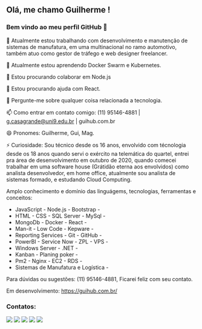 ## Olá, me chamo Guilherme ! 
### Bem vindo ao meu perfil GitHub 👋


🔭 Atualmente estou trabalhando com desenvolvimento e manutenção de sistemas de manufatura, em uma multinacional no ramo automotivo, também atuo como gestor de tráfego e web designer freelancer.

🌱 Atualmente estou aprendendo Docker Swarm e Kubernetes.

👯 Estou procurando colaborar em Node.js

🤔 Estou procurando ajuda com React.

💬 Pergunte-me sobre qualquer coisa relacionada a tecnologia.

📫 Como entrar em contato comigo: (11) 95146-4881 | g.casagrande@uni9.edu.br | guihub.com.br

😄 Pronomes: Guilherme, Gui, Mag.

⚡ Curiosidade: Sou técnico desde os 16 anos, envolvido com técnologia desde os 18 anos quando servi o exército na telemática do quartel, entrei pra área de desenvolvimento em outubro de 2020, quando comecei trabalhar em uma software house (Grátidão eterna aos envolvidos) como analista desenvolvedor, em home office, atualmente sou analista de sistemas formado, e estudando Cloud Computing.

Amplo conhecimento e domínio das linguágems, tecnologias, ferramentas e conceitos:

- JavaScript - Node.js - Bootstrap -
- HTML - CSS - SQL Server - MySql -
- MongoDb - Docker - React -
- Man-it - Low Code - Kepware -
- Reporting Services - Git - GitHub -
- PowerBI - Service Now - ZPL - VPS -
- Windows Server - .NET - 
- Kanban - Planing poker - 
- Pm2 - Nginx - EC2 - RDS -
- Sistemas de Manufatura e Logística - 

Para dúvidas ou sugestões: (11) 95146-4881, Ficarei feliz com seu contato.

Em desenvolvimento: https://guihub.com.br/

  
### Contatos:

<div>
<a href = "mailto:guiihmag@gmail.com"><img src="https://img.shields.io/badge/Gmail-D14836?style=for-the-badge&logo=gmail&logoColor=white" target="_blank"></a>
<a href="https://www.linkedin.com/in/guilherme-augusto-borges-casagrande-771a27160/" target="_blank"><img src="https://img.shields.io/badge/-LinkedIn-%230077B5?style=for-the-badge&logo=linkedin&logoColor=white" target="_blank"></a>
<a href="https://www.youtube.com/channel/UCy2NMJqnripDK8a1Xqy0QoQ" target="_blank"><img src="https://img.shields.io/badge/YouTube-FF0000?style=for-the-badge&logo=youtube&logoColor=white" target="_blank"></a>
<a href="https://www.instagram.com/guiihmag_/" target="_blank"><img src="https://img.shields.io/badge/-Instagram-%23E4405F?style=for-the-badge&logo=instagram&logoColor=white" target="_blank"></a>
<a href="https://guihub.com.br" target="_blank"><img src="https://img.shields.io/badge/GuiHub-Visite%20meu%20site-blue"></a>
</div>
